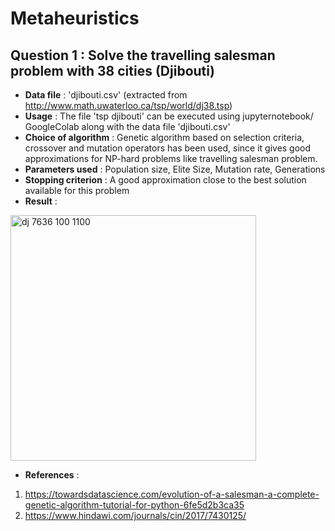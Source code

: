 # Metaheuristics

## Question 1 : Solve the travelling salesman problem with 38 cities (Djibouti)

* **Data file** : 'djibouti.csv' (extracted from http://www.math.uwaterloo.ca/tsp/world/dj38.tsp)
* **Usage** : The file 'tsp djibouti' can be executed using jupyternotebook/ GoogleColab along with the data file 'djibouti.csv'
* **Choice of algorithm** : Genetic algorithm based on selection criteria, crossover and mutation operators has been used, since it gives good approximations for NP-hard problems like travelling salesman problem.
* **Parameters used** : Population size, Elite Size, Mutation rate, Generations
* **Stopping criterion** : A good approximation close to the best solution available for this problem
* **Result** :
<img width="393" alt="dj 7636 100 1100" src="https://user-images.githubusercontent.com/35540215/88482224-36b71680-cf60-11ea-8062-f999e950e7ae.PNG">

* **References** : 
1. https://towardsdatascience.com/evolution-of-a-salesman-a-complete-genetic-algorithm-tutorial-for-python-6fe5d2b3ca35
2. https://www.hindawi.com/journals/cin/2017/7430125/

